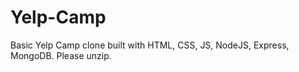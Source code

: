 # Yelp-Camp

Basic Yelp Camp clone built with HTML, CSS, JS, NodeJS, Express, MongoDB.
Please unzip.
